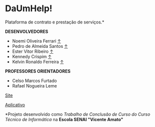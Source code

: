 # DaUmHelp!

 Plataforma de contrato e prestação de serviços.*
 
**DESENVOLVEDORES**
- Noemi Oliveira Ferrari [↑](https://github.com/Noemi-Oliveira-Ferrari)
- Pedro de Almeida Santos [↑](https://github.com/PedroDeAlmeidaSantos)
- Ester Vitor Ribeiro [↑](https://github.com/estervribeiro)
- Kennedy Crispim [↑](https://github.com/kennedycrispim)
- Kelvin Ronaldo Ferreira  [↑](https://github.com/KelvinRonaldo)

**PROFESSORES ORIENTADORES**
- Celso Marcos Furtado
- Rafael Nogueira Leme

[Site](ec2-3-220-68-195.compute-1.amazonaws.com)

[Aplicativo](http://ec2-3-220-68-195.compute-1.amazonaws.com/duh/app/daumhelp.apk)

*Projeto desenvolvido como *Trabalho de Conclusão de Curso do Curso Técnico de Informática* na **Escola SENAI "Vicente Amato"**
